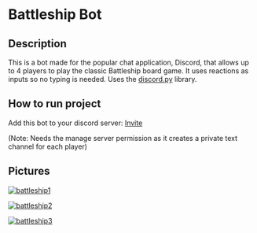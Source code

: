 Battleship Bot
=========================
Description
-------------------
This is a bot made for the popular chat application, Discord, that allows up to 4 players to play the classic Battleship board game. It uses reactions as inputs so no typing is needed. Uses the [discord.py](https://github.com/Rapptz/discord.py) library.   

How to run project
--------------------  
Add this bot to your discord server: [Invite](https://discord.com/api/oauth2/authorize?client_id=718573756586524696&permissions=11344&scope=bot)

(Note: Needs the manage server permission as it creates a private text channel for each player)

Pictures  
--------
<a href="https://ibb.co/MCTT5tm"><img src="https://i.ibb.co/bKhhRCk/battleship1.png" alt="battleship1" border="0" /></a>

<a href="https://ibb.co/pZ13ZLB"><img src="https://i.ibb.co/Dk17kRH/battleship2.png" alt="battleship2" border="0" /></a>

<a href="https://ibb.co/hCtmBBQ"><img src="https://i.ibb.co/pn9LffV/battleship3.png" alt="battleship3" border="0" /></a>
